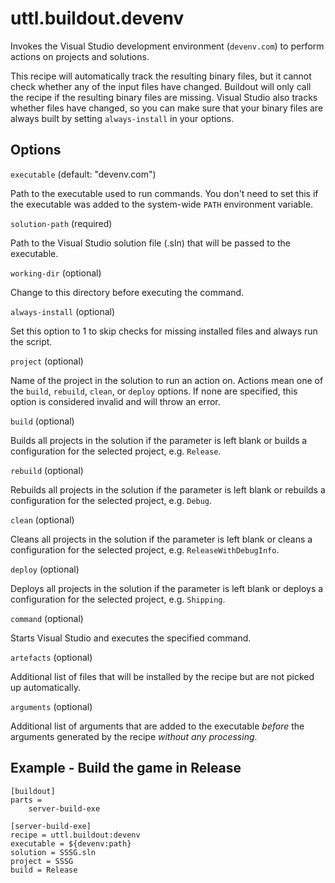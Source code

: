 # uttl.buildout.devenv

Invokes the Visual Studio development environment (`devenv.com`) to perform actions on projects and solutions.

This recipe will automatically track the resulting binary files, but it cannot check whether any of the input files have changed. Buildout will only call the recipe if the resulting binary files are missing. Visual Studio also tracks whether files have changed, so you can make sure that your binary files are always built by setting `always-install` in your options.

## Options

`executable` (default: "devenv.com")

Path to the executable used to run commands. You don't need to set this if the executable was added to the system-wide `PATH` environment variable.

`solution-path` (required)

Path to the Visual Studio solution file (.sln) that will be passed to the executable.

`working-dir` (optional)

Change to this directory before executing the command.

`always-install` (optional)

Set this option to 1 to skip checks for missing installed files and always run the script.

`project` (optional)

Name of the project in the solution to run an action on. Actions mean one of the `build`, `rebuild`, `clean`, or `deploy` options. If none are specified, this option is considered invalid and will throw an error.

`build` (optional)

Builds all projects in the solution if the parameter is left blank or builds a configuration for the selected project, e.g. `Release`.

`rebuild` (optional)

Rebuilds all projects in the solution if the parameter is left blank or rebuilds a configuration for the selected project, e.g. `Debug`.

`clean` (optional)

Cleans all projects in the solution if the parameter is left blank or cleans a configuration for the selected project, e.g. `ReleaseWithDebugInfo`.

`deploy` (optional)

Deploys all projects in  the solution if the parameter is left blank or deploys a configuration for the selected project, e.g. `Shipping`.

`command` (optional)

Starts Visual Studio and executes the specified command.

`artefacts` (optional)

Additional list of files that will be installed by the recipe but are not picked up automatically.

`arguments` (optional)

Additional list of arguments that are added to the executable _before_ the arguments generated by the recipe _without any processing_.

## Example - Build the game in Release

	[buildout]
	parts = 
		server-build-exe

	[server-build-exe]
	recipe = uttl.buildout:devenv
	executable = ${devenv:path}
	solution = SSSG.sln
	project = SSSG
	build = Release